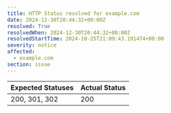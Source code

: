 ```yaml
---
title: HTTP Status resolved for example.com
date: 2024-12-30T20:44:32+00:00Z
resolved: True
resolvedWhen: 2024-12-30T20:44:32+00:00Z
resolvedStartTime: 2024-10-25T21:09:43.191474+00:00
severity: notice
affected:
  - example.com
section: issue
---
```


| Expected Statuses | Actual Status  |
|-------------------|----------------|
| 200, 301, 302 | 200 |

